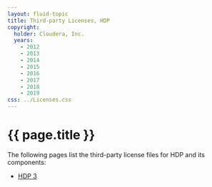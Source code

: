 ```yaml
---
layout: fluid-topic
title: Third-party Licenses, HDP
copyright:
  holder: Cloudera, Inc.
  years:
    - 2012
    - 2013
    - 2014
    - 2015
    - 2016
    - 2017
    - 2018
    - 2019
css: ../Licenses.css
---
```

# {{ page.title }}

The following pages list the third-party license files for HDP and its components:

* [HDP 3](ctpl_hdp3.html)
